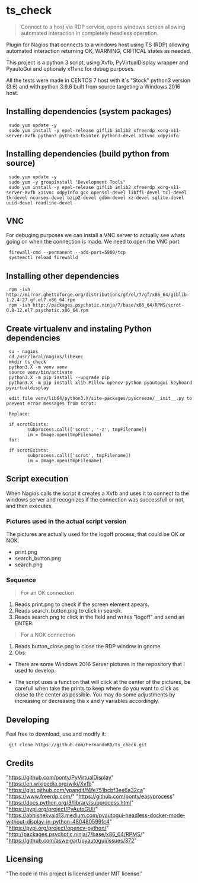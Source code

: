 # ts_check

> Connect to a host via RDP service, opens windows screen allowing automated interaction in completely headless operation.

Plugin for Nagios that connects to a windows host using TS (RDP) allowing automated interaction returning OK, WARNING, CRITICAL states as needed.

This project is a python 3 script, using Xvfb, PyVirtualDisplay wrapper and PyautoGui and optionaly x11vnc for debug purposes.

All the tests were made in CENTOS 7 host with it´s "Stock" python3 version (3.6) and with python 3.9.6 built from source targeting a Windows 2016 host.

## Installing dependencies (system packages)

```shell
 sudo yum update -y
 sudo yum install -y epel-release giflib imlib2 xfreerdp xorg-x11-server-Xvfb python3 python3-tkinter python3-devel x11vnc xdpyinfo
```

## Installing dependencies (build python from source)

```shell
 sudo yum update -y
 sudo yum -y groupinstall "Development Tools"
 sudo yum install -y epel-release giflib imlib2 xfreerdp xorg-x11-server-Xvfb x11vnc xdpyinfo gcc openssl-devel libffi-devel tcl-devel tk-devel ncurses-devel bzip2-devel gdbm-devel xz-devel sqlite-devel uuid-devel readline-devel
```

## VNC

For debuging purposes we can install a VNC server to actually see whats going on when the connection is made. We need to open the VNC port:

```shell
 firewall-cmd --permanent --add-port=5900/tcp
 systemctl reload firewalld
```

## Installing other dependencies

```shell
 rpm -ivh http://mirror.ghettoforge.org/distributions/gf/el/7/gf/x86_64/giblib-1.2.4-27.gf.el7.x86_64.rpm
 rpm -ivh http://packages.psychotic.ninja/7/base/x86_64/RPMS/scrot-0.8-12.el7.psychotic.x86_64.rpm
 ```

## Create virtualenv and instaling Python dependencies

```shell
 su - nagios
 cd /usr/local/nagios/libexec
 mkdir ts_check
 python3.X -m venv venv
 source venv/bin/activate
 python3.X -m pip install --upgrade pip
 python3.X -m pip install xlib Pillow opencv-python pyautogui keyboard pyvirtualdisplay

 edit file venv/lib64/python3.X/site-packages/pyscreeze/__init__.py to prevent error messages from scrot:

 Replace:

 if scrotExists:
        subprocess.call(['scrot', '-z', tmpFilename])
        im = Image.open(tmpFilename)
 for:

 if scrotExists:
        subprocess.call(['scrot', tmpFilename])
        im = Image.open(tmpFilename)

```

## Script execution

When Nagios calls the script it creates a Xvfb and uses it to connect to the windows server and recognizes if the connection was successfull or not, and then executes.

### Pictures used in the actual script version

The pictures are actually used for the logoff process, that could be OK or NOK.

* print.png
* search_button.png
* search.png

### Sequence

> For an OK connection

1) Reads print.png to check if the screen element apears.
2) Reads search_button.png to click in search.
3) Reads search.png to click in the field and writes "logoff" and send an ENTER.

> For a NOK connection

1) Reads button_close.png to close the RDP window in gnome.
2) Obs:

* There are some Windows 2016 Server pictures in the repository that I used to develop.

* The script uses a function that will click at the center of the pictures, be carefull when take the prints to keep where do you want to click as close to the center as possible. You may do some adjustments by increasing or decreasing the x and y variables accordingly.

## Developing

Feel free to download, use and modify it:

```shell
 git clone https://github.com/FernandoRD/ts_check.git
```

## Credits

"https://github.com/ponty/PyVirtualDisplay"
"https://en.wikipedia.org/wiki/Xvfb"
"https://gist.github.com/ypandit/f4fe751bcbf3ee6a32ca"
"https://www.freerdp.com/"
"https://github.com/ponty/easyprocess"
"https://docs.python.org/3/library/subprocess.html"
"https://pypi.org/project/PyAutoGUI/"
"https://abhishekvaid13.medium.com/pyautogui-headless-docker-mode-without-display-in-python-480480599fc4"
"https://pypi.org/project/opencv-python/"
"http://packages.psychotic.ninja/7/base/x86_64/RPMS/"
"https://github.com/asweigart/pyautogui/issues/372"

## Licensing

"The code in this project is licensed under MIT license."
